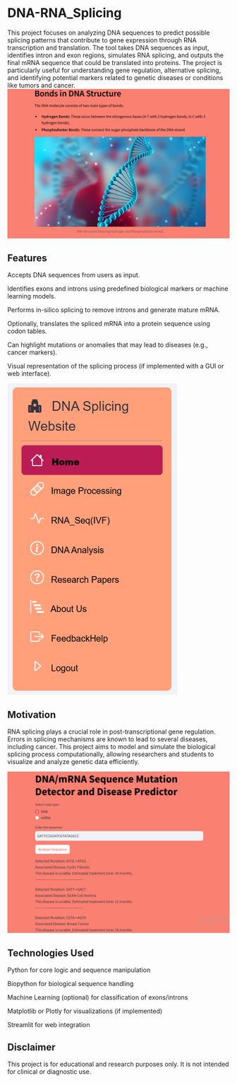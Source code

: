 # DNA-RNA_Splicing
This project focuses on analyzing DNA sequences to predict possible splicing patterns that contribute to gene expression through RNA transcription and translation. The tool takes DNA sequences as input, identifies intron and exon regions, simulates RNA splicing, and outputs the final mRNA sequence that could be translated into proteins. The project is particularly useful for understanding gene regulation, alternative splicing, and identifying potential markers related to genetic diseases or conditions like tumors and cancer.
![Splicing Screenshot](https://raw.githubusercontent.com/DOLESWARI/DNA-RNA_Splicing/main/Screenshot%20(154).png)

## Features
Accepts DNA sequences from users as input.

Identifies exons and introns using predefined biological markers or machine learning models.

Performs in-silico splicing to remove introns and generate mature mRNA.

Optionally, translates the spliced mRNA into a protein sequence using codon tables.

Can highlight mutations or anomalies that may lead to diseases (e.g., cancer markers).

Visual representation of the splicing process (if implemented with a GUI or web interface).

![Splicing Screenshot](https://raw.githubusercontent.com/DOLESWARI/DNA-RNA_Splicing/main/Screenshot%20(151).png)

## Motivation
RNA splicing plays a crucial role in post-transcriptional gene regulation. Errors in splicing mechanisms are known to lead to several diseases, including cancer. This project aims to model and simulate the biological splicing process computationally, allowing researchers and students to visualize and analyze genetic data efficiently.

![Splicing Screenshot](https://raw.githubusercontent.com/DOLESWARI/DNA-RNA_Splicing/main/Screenshot%20(156).png)

## Technologies Used
Python for core logic and sequence manipulation

Biopython for biological sequence handling

Machine Learning (optional) for classification of exons/introns

Matplotlib or Plotly for visualizations (if implemented)

Streamlit for web integration

## Disclaimer
This project is for educational and research purposes only. It is not intended for clinical or diagnostic use.
